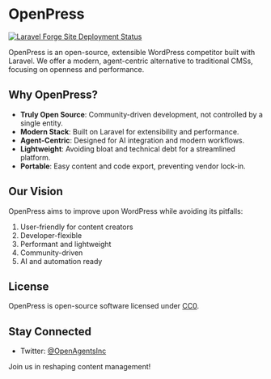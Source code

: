 # OpenPress

[![Laravel Forge Site Deployment Status](https://img.shields.io/endpoint?url=https%3A%2F%2Fforge.laravel.com%2Fsite-badges%2Fb3b703e2-26ed-43b6-b6f8-c45fbc1bb2aa%3Fdate%3D1%26label%3D1%26commit%3D1&style=flat)](https://forge.laravel.com/servers/848551/sites/2488343)

OpenPress is an open-source, extensible WordPress competitor built with Laravel. We offer a modern, agent-centric alternative to traditional CMSs, focusing on openness and performance.

## Why OpenPress?

- **Truly Open Source**: Community-driven development, not controlled by a single entity.
- **Modern Stack**: Built on Laravel for extensibility and performance.
- **Agent-Centric**: Designed for AI integration and modern workflows.
- **Lightweight**: Avoiding bloat and technical debt for a streamlined platform.
- **Portable**: Easy content and code export, preventing vendor lock-in.

## Our Vision

OpenPress aims to improve upon WordPress while avoiding its pitfalls:

1. User-friendly for content creators
2. Developer-flexible
3. Performant and lightweight
4. Community-driven
5. AI and automation ready

## License

OpenPress is open-source software licensed under [CC0](LICENSE).

## Stay Connected

- Twitter: [@OpenAgentsInc](https://twitter.com/OpenAgentsInc)

Join us in reshaping content management!
